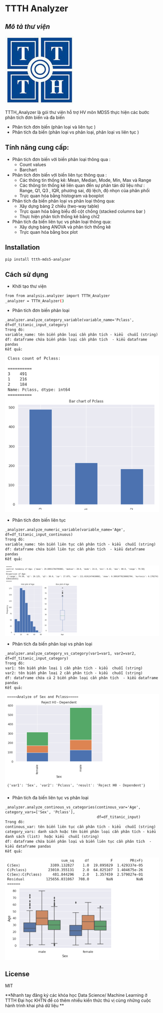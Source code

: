 # TTTH Analyzer
## _Mô tả thư viện_

[![logo](https://github.com/liemvt2008/mds5-analyzer/blob/master/assets/images/logo.jpeg)](https://csc.edu.vn/data-science-machine-learning)

TTTH_Analyzer là gói thư viện hỗ trợ HV môn MDS5 thực hiện các bước phân tích đơn biến và đa biến 

- Phân tích đơn biến (phân loại và liên tục )
- Phân tích đa biến (phân loại vs phân loại, phân loại vs liên tục )

## Tính năng cung cấp:

- Phân tích đơn biến  với biến phân loại  thông qua : 
    * Count values  
    * Barchart
- Phân tích đơn biến với biến liên tục  thông qua :
    * Các thông tin thống kê: Mean, Median, Mode, Min, Max và Range 
    * Các thông tin thống kê liên quan đến sự phân tán dữ liệu như : Range, Q1, Q3 , IQR, phương sai, độ lệch, độ nhọn của phân phối 
    * Trực quan hóa bằng histogram và boxplot 
- Phân tích đa biến phân loại vs phân loại thông qua:
    * Xây dựng bảng 2 chiều (two-way table)
    * Trực quan hóa bằng biểu đồ cột chồng (stacked columns bar )
    * Thực hiện phân tích thống kê bằng chi2
- Phân tích đa biến liên tục vs phân loại thông qua:
    * Xây dựng bảng ANOVA và phân tích thống kê 
    * Trực quan hóa bằng box plot

## Installation

```sh
pip install ttth-mds5-analyzer
```

## Cách sử dụng
- Khởi tạo thư viện 
```sh
from from analysis.analyzer import TTTH_Analyzer
_analyzer = TTTH_Analyzer()
```
- Phân tích đơn biến phân loại
```
_analyzer.analyze_category_variable(variable_name='Pclass', df=df_titanic_input_category)
Trong đó:
variable_name: tên biến phân loại cần phân tích - kiểu  chuỗi (string)
df: dataframe chứa biến phân loại cần phân tích  - kiểu dataframe pandas 
Kết quả: 
```
![result](https://github.com/liemvt2008/mds5-analyzer/blob/master/assets/images/ket_qua_pt_category.png)
- Phân tích đơn biến liên tục
```
_analyzer.analyze_numeric_variable(variable_name='Age', df=df_titanic_input_continuous)
Trong đó:
variable_name: tên biến liên tục cần phân tích - kiểu  chuỗi (string)
df: dataframe chứa biến liên tục cần phân tích  - kiểu dataframe pandas  
Kết quả: 
```
![result](https://github.com/liemvt2008/mds5-analyzer/blob/master/assets/images/ket_qua_pt_numeric.png)
- Phân tích đa biến phân loại vs phân loại
```
_analyzer.analyze_category_vs_category(var1=var1, var2=var2, df=df_titanic_input_category)
Trong đó:
var1: tên biến phân loại 1 cần phân tích - kiểu  chuỗi (string)
var2: tên biến phân loại 2 cần phân tích - kiểu  chuỗi (string)
df: dataframe chứa cả 2 biến phân loại cần phân tích  - kiểu dataframe pandas  
Kết quả: 
```
![result](https://github.com/liemvt2008/mds5-analyzer/blob/master/assets/images/ket_qua_pt_cate_vs_cate.png)

- Phân tích đa biến liên tục vs phân loại 
```
_analyzer.analyze_continous_vs_categories(continous_var='Age', category_vars=['Sex', 'Pclass'], 
                                          df=df_titanic_input)
Trong đó:
continous_var: tên biến liên tục cần phân tích - kiểu  chuỗi (string)
category_vars: danh sách hoặc tên biến phân loại cần phân tích - kiểu danh sách (list)  hoặc kiểu  chuỗi (string)
df: dataframe chứa biến phân loại và biến liên tục cần phân tích  - kiểu dataframe pandas  
Kết quả: 
```
![result](https://github.com/liemvt2008/mds5-analyzer/blob/master/assets/images/ket_qua_pt_numeric_vs_cates.png)
## License

MIT

**Nhanh tay đăng ký các khóa học Data Science/ Machine Learning ở TTTH Đại học KHTN để có thêm nhiều kiến thức thú vị cùng những cuộc hành trình khai phá dữ liệu **
